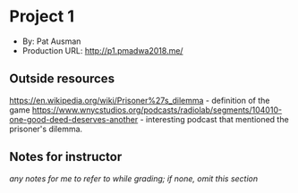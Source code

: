 # Project 1
+ By: Pat Ausman
+ Production URL: http://p1.pmadwa2018.me/

## Outside resources
https://en.wikipedia.org/wiki/Prisoner%27s_dilemma - definition of the game
https://www.wnycstudios.org/podcasts/radiolab/segments/104010-one-good-deed-deserves-another - interesting podcast that mentioned the prisoner's dilemma.

## Notes for instructor
*any notes for me to refer to while grading; if none, omit this section*
